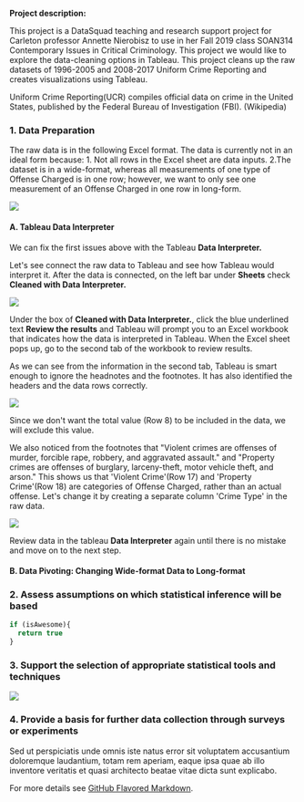 
**Project description:** 

This project is a DataSquad teaching and research support project for Carleton professor Annette Nierobisz to use in her Fall 2019 class SOAN314 Contemporary Issues in Critical Criminology. This project we would like to explore the data-cleaning options in Tableau. This project cleans up the raw datasets of 1996-2005 and 2008-2017 Uniform Crime Reporting and creates visualizations using Tableau. 

Uniform Crime Reporting(UCR) compiles official data on crime in the United States, published by the Federal Bureau of Investigation (FBI). (Wikipedia)

### 1. Data Preparation

The raw data is in the following Excel format. The data is currently not in an ideal form because: 1. Not all rows in the Excel sheet are data inputs. 2.The dataset is in a wide-format, whereas all measurements of one type of Offense Charged is in one row; however, we want to only see one measurement of an Offense Charged in one row in long-form. 

 <insert excel raw data image>
 <img src="images/dummy_thumbnail.jpg?raw=true"/>

#### A. Tableau Data Interpreter 
We can fix the first issues above with the Tableau **Data Interpreter.**

Let's see connect the raw data to Tableau and see how Tableau would interpret it. After the data is connected, on the left bar under **Sheets** check **Cleaned with Data Interpreter.**

<insert data interpreter gif>
<img src="images/dummy_thumbnail.jpg?raw=true"/>

Under the box of **Cleaned with Data Interpreter.**, click the blue underlined text **Review the results** and Tableau will prompt you to an Excel workbook that indicates how the data is interpreted in Tableau. When the Excel sheet pops up, go to the second tab of the workbook to review results. 

As we can see from the information in the second tab, Tableau is smart enough to ignore the headnotes and the footnotes. It has also identified the headers and the data rows correctly. 

<insert Tableau generated Excel screenshot>
<img src="images/dummy_thumbnail.jpg?raw=true"/>
 
Since we don't want the total value (Row 8) to be included in the data, we will exclude this value. 

We also noticed from the footnotes that "Violent crimes are offenses of murder, forcible rape, robbery, and aggravated assault." and "Property crimes are offenses of burglary, larceny-theft, motor vehicle theft, and arson." This shows us that 'Violent Crime'(Row 17) and 'Property Crime'(Row 18) are categories of Offense Charged, rather than an actual offense. Let's change it by creating a separate column 'Crime Type' in the raw data. 

<insert clean Excel sheet data>
<img src="images/dummy_thumbnail.jpg?raw=true"/>

Review data in the tableau **Data Interpreter** again until there is no mistake and move on to the next step. 

#### B. Data Pivoting: Changing Wide-format Data to Long-format



### 2. Assess assumptions on which statistical inference will be based


```javascript
if (isAwesome){
  return true
}
```

### 3. Support the selection of appropriate statistical tools and techniques

<img src="images/dummy_thumbnail.jpg?raw=true"/>

### 4. Provide a basis for further data collection through surveys or experiments

Sed ut perspiciatis unde omnis iste natus error sit voluptatem accusantium doloremque laudantium, totam rem aperiam, eaque ipsa quae ab illo inventore veritatis et quasi architecto beatae vitae dicta sunt explicabo. 

For more details see [GitHub Flavored Markdown](https://guides.github.com/features/mastering-markdown/).
